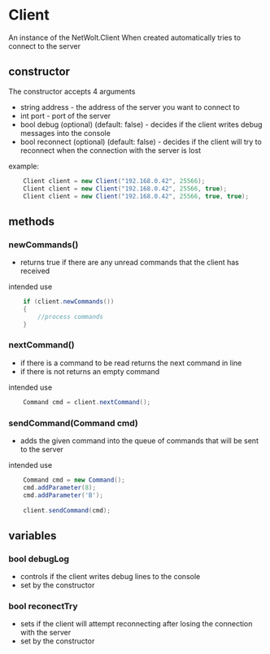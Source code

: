 # Client
An instance of the NetWolt.Client
When created automatically tries to connect to the server

## constructor
The constructor accepts 4 arguments

- string address - the address of the server you want to connect to
- int port - port of the server
- bool debug (optional) (default: false) - decides if the client writes debug messages into the console
- bool reconnect (optional) (default: false) - decides if the client will try to reconnect when the connection with the server is lost

example:
```cs
	Client client = new Client("192.168.0.42", 25566);
	Client client = new Client("192.168.0.42", 25566, true);
	Client client = new Client("192.168.0.42", 25566, true, true);
```

## methods

### newCommands()
- returns true if there are any unread commands that the client has received

intended use
```cs
	if (client.newCommands())
	{
		//process commands
	}
```

### nextCommand()
- if there is a command to be read returns the next command in line
- if there is not returns an empty command

intended use
```cs
	Command cmd = client.nextCommand();
```


### sendCommand(Command cmd)
- adds the given command into the queue of commands that will be sent to the server

intended use
```cs
	Command cmd = new Command();
	cmd.addParameter(8);
	cmd.addParameter('B');
	
	client.sendCommand(cmd);
```

## variables

### bool debugLog
- controls if the client writes debug lines to the console
- set by the constructor

### bool reconectTry
- sets if the client will attempt reconnecting after losing the connection with the server
- set by the constructor